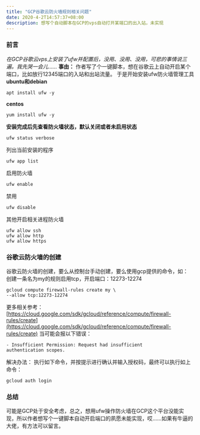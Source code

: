 ```yaml
---
title: "GCP谷歌云防火墙规则相关问题"
date: 2020-4-2T14:57:37+08:00
description: 想写个自动脚本在GCP的vps自动打开某端口的出入站，未实现
---
```

### 前言
*在GCP谷歌云vps上安装了ufw并配置后，没用、没用、没用，可悲的事情说三遍。我先哭一会儿……*
**事由：**
作者写了个一键脚本，想在谷歌云上自动开启某个端口，比如放行12345端口的入站和出站流量。
于是开始安装ufw防火墙管理工具
**ubuntu和debian**
```
apt install ufw -y
```
**centos**
```
yum install ufw -y
```
**安装完成后先查看防火墙状态，默认关闭或者未启用状态**
```
ufw status verbose
```
列出当前安装的程序
```
ufw app list
```
启用防火墙
```
ufw enable
```
禁用
```
ufw disable
```
其他开启相关进程防火墙
```
ufw allow ssh 
ufw allow http 
ufw allow https
```
### 谷歌云防火墙的创建
谷歌云防火墙的创建，要么从控制台手动创建，要么使用gcp提供的命令，如：
创建一条名为my的规则启用tcp，开启端口：12273-12274
```
gcloud compute firewall-rules create my \ 
--allow tcp:12273-12274
```
更多相关参考：
[https://cloud.google.com/sdk/gcloud/reference/compute/firewall-rules/create](https://cloud.google.com/sdk/gcloud/reference/compute/firewall-rules/create)
当可能会报以下错误：
```
- Insufficient Permission: Request had insufficient 
authentication scopes.
```

解决办法：
执行如下命令，并按提示进行确认并输入授权码，最终可以执行如上命令：
```
gcloud auth login
```
### 总结
可能是GCP处于安全考虑，总之，想用ufw操作防火墙在GCP这个平台没能实现，所以作者想写个一键脚本自动开启端口的夙愿未能实现，哎……如果有牛逼的大佬，有方法可以留言。

